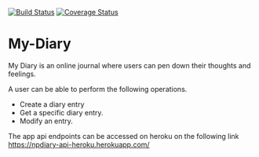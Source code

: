 [![Build Status](https://travis-ci.org/nakimera/My-Diary.svg?branch=develop)](https://travis-ci.org/nakimera/My-Diary)
[![Coverage Status](https://coveralls.io/repos/github/nakimera/My-Diary/badge.svg?branch=develop)](https://coveralls.io/github/nakimera/My-Diary?branch=develop)

# My-Diary
My Diary is an online journal where users can pen down their thoughts and feelings.  

A user can be able to perform the following operations.
- Create a diary entry  
- Get a specific diary entry. 
- Modify an entry. 

The app api endpoints can be accessed on heroku on the following link
https://npdiary-api-heroku.herokuapp.com/